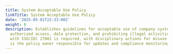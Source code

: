 ```yaml
---
title: System Acceptable Use Policy
linkTitle: System Acceptable Use Policy
date: '2025-05-01T22:33:00Z'
weight: 0
description: Establishes guidelines for acceptable use of company systems, emphasizing
  authorized access, data protection, and prohibiting illegal activities. Compliance
  with ISO/IEC 27001 is required, with disciplinary actions for misuse. Ryan Laird
  is the policy owner responsible for updates and compliance monitoring.
---
```



<!-- Unsupported block type: unsupported -->